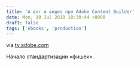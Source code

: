```yaml
---
title: 'А вот и видео про Adobe Content Builder'
date: Mon, 19 Jul 2010 18:30:44 +0000
draft: false
tags: ['ebooks', 'production']
---
```


via [tv.adobe.com](http://tv.adobe.com/watch/digital-publishing/introducing-the-adobe-digital-magazine-workflow/)

Начало стандартизации «фишек».